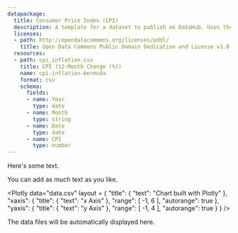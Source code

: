 ```yaml
---
datapackage:
  title: Consumer Price Index (CPI)
  description: A template for a dataset to publish on DataHub. Uses the Data Package metadata.
  licenses:
  - path: http://opendatacommons.org/licenses/pddl/
    title: Open Data Commons Public Domain Dedication and License v1.0
  resources:
  - path: cpi_inflation.csv
    title: CPI (12-Month Change (%))
    name: cpi-inflation-bermuda
    format: csv
    schema:
      fields:
      - name: Year
        type: date
      - name: Month
        type: string
      - name: Date
        type: date
      - name: CPI
        type: number
---
```


Here's some text.

You can add as much text as you like.

<Plotly
  data="data.csv"
  layout = {
      "title": {
        "text": "Chart built with Plotly"
      },
      "xaxis": {
        "title": {
          "text": "x Axis"
        },
        "range": [
          -1,
          6
        ],
        "autorange": true
      },
      "yaxis": {
        "title": {
          "text": "y Axis"
        },
        "range": [
          -1,
          4
        ],
        "autorange": true
      }
    }
/>

The data files will be automatically displayed here.


